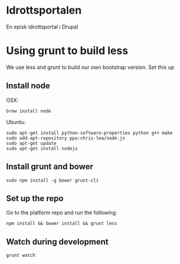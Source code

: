 # Idrottsportalen

En episk idrottsportal i Drupal

# Using grunt to build less
We use less and grunt to build our own bootstrap version. Set this up

## Install node

OSX:

    brew install node
	
Ubuntu:

    sudo apt-get install python-software-properties python g++ make
	sudo add-apt-repository ppa:chris-lea/node.js
	sudo apt-get update
	sudo apt-get install nodejs
	
## Install grunt and bower

    sudo npm install -g bower grunt-cli

## Set up the repo

Go to the platform repo and run the following:

    npm install && bower install && grunt less
	
## Watch during development

    grunt watch
  
